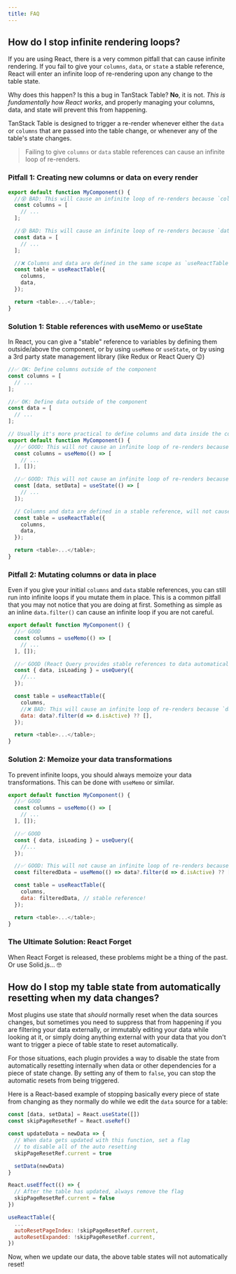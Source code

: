 ```yaml
---
title: FAQ
---
```


## How do I stop infinite rendering loops?

If you are using React, there is a very common pitfall that can cause infinite rendering. If you fail to give your `columns`, `data`, or `state` a stable reference, React will enter an infinite loop of re-rendering upon any change to the table state.

Why does this happen? Is this a bug in TanStack Table? **No**, it is not. *This is fundamentally how React works*, and properly managing your columns, data, and state will prevent this from happening.

TanStack Table is designed to trigger a re-render whenever either the `data` or `columns` that are passed into the table change, or whenever any of the table's state changes.

> Failing to give `columns` or `data` stable references can cause an infinite loop of re-renders.

### Pitfall 1: Creating new columns or data on every render

```js
export default function MyComponent() {
  //😵 BAD: This will cause an infinite loop of re-renders because `columns` is redefined as a new array on every render!
  const columns = [
    // ...
  ];

  //😵 BAD: This will cause an infinite loop of re-renders because `data` is redefined as a new array on every render!
  const data = [
    // ...
  ];

  //❌ Columns and data are defined in the same scope as `useReactTable` without a stable reference, will cause infinite loop!
  const table = useReactTable({
    columns,
    data,
  });

  return <table>...</table>;
}
```

### Solution 1: Stable references with useMemo or useState

In React, you can give a "stable" reference to variables by defining them outside/above the component, or by using `useMemo` or `useState`, or by using a 3rd party state management library (like Redux or React Query 😉)

```js
//✅ OK: Define columns outside of the component
const columns = [
  // ...
];

//✅ OK: Define data outside of the component
const data = [
  // ...
];

// Usually it's more practical to define columns and data inside the component, so use `useMemo` or `useState` to give them stable references
export default function MyComponent() {
  //✅ GOOD: This will not cause an infinite loop of re-renders because `columns` is a stable reference
  const columns = useMemo(() => [
    // ...
  ], []);

  //✅ GOOD: This will not cause an infinite loop of re-renders because `data` is a stable reference
  const [data, setData] = useState(() => [
    // ...
  ]);

  // Columns and data are defined in a stable reference, will not cause infinite loop!
  const table = useReactTable({
    columns,
    data,
  });

  return <table>...</table>;
}
```

### Pitfall 2: Mutating columns or data in place

Even if you give your initial `columns` and `data` stable references, you can still run into infinite loops if you mutate them in place. This is a common pitfall that you may not notice that you are doing at first. Something as simple as an inline `data.filter()` can cause an infinite loop if you are not careful.

```js
export default function MyComponent() {
  //✅ GOOD
  const columns = useMemo(() => [
    // ...
  ], []);

  //✅ GOOD (React Query provides stable references to data automatically)
  const { data, isLoading } = useQuery({
    //...
  });

  const table = useReactTable({
    columns,
    //❌ BAD: This will cause an infinite loop of re-renders because `data` is mutated in place (destroys stable reference)
    data: data?.filter(d => d.isActive) ?? [],
  });

  return <table>...</table>;
}
```

### Solution 2: Memoize your data transformations

To prevent infinite loops, you should always memoize your data transformations. This can be done with `useMemo` or similar.

```js
export default function MyComponent() {
  //✅ GOOD
  const columns = useMemo(() => [
    // ...
  ], []);

  //✅ GOOD
  const { data, isLoading } = useQuery({
    //...
  });

  //✅ GOOD: This will not cause an infinite loop of re-renders because `filteredData` is memoized
  const filteredData = useMemo(() => data?.filter(d => d.isActive) ?? [], [data]);

  const table = useReactTable({
    columns,
    data: filteredData, // stable reference!
  });

  return <table>...</table>;
}
```

### The Ultimate Solution: React Forget

When React Forget is released, these problems might be a thing of the past. Or use Solid.js... 🤓

## How do I stop my table state from automatically resetting when my data changes?

Most plugins use state that _should_ normally reset when the data sources changes, but sometimes you need to suppress that from happening if you are filtering your data externally, or immutably editing your data while looking at it, or simply doing anything external with your data that you don't want to trigger a piece of table state to reset automatically.

For those situations, each plugin provides a way to disable the state from automatically resetting internally when data or other dependencies for a piece of state change. By setting any of them to `false`, you can stop the automatic resets from being triggered.

Here is a React-based example of stopping basically every piece of state from changing as they normally do while we edit the `data` source for a table:

```js
const [data, setData] = React.useState([])
const skipPageResetRef = React.useRef()

const updateData = newData => {
  // When data gets updated with this function, set a flag
  // to disable all of the auto resetting
  skipPageResetRef.current = true

  setData(newData)
}

React.useEffect(() => {
  // After the table has updated, always remove the flag
  skipPageResetRef.current = false
})

useReactTable({
  ...
  autoResetPageIndex: !skipPageResetRef.current,
  autoResetExpanded: !skipPageResetRef.current,
})
```

Now, when we update our data, the above table states will not automatically reset!
